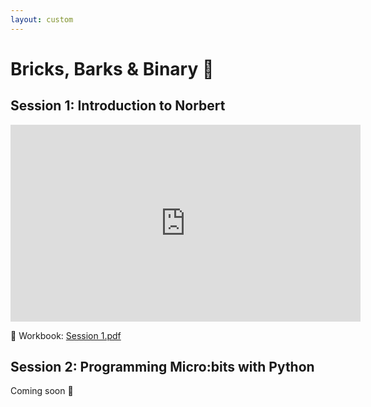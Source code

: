 ```yaml
---
layout: custom
---
```


# Bricks, Barks & Binary 🤖

## Session 1: Introduction to Norbert

<iframe width="560" height="315" src="https://www.youtube.com/embed/N4OYFEWdjkc?si=orsFHFuLEvd5g90o" title="YouTube video player" frameborder="0" allow="accelerometer; autoplay; clipboard-write; encrypted-media; gyroscope; picture-in-picture; web-share" referrerpolicy="strict-origin-when-cross-origin" allowfullscreen></iframe>

📓 Workbook: [Session 1.pdf](https://wucomputing-tga.github.io/levels/l4/Session_1.pdf) 

## Session 2: Programming Micro:bits with Python

Coming soon 👀

<!--<iframe width="560" height="315" src="https://www.youtube.com/embed/TGQFX3XYPoA?si=csKPFxd7vOn8Iwir" title="YouTube video player" frameborder="0" allow="accelerometer; autoplay; clipboard-write; encrypted-media; gyroscope; picture-in-picture; web-share" referrerpolicy="strict-origin-when-cross-origin" allowfullscreen></iframe>

📓 Workbook: [Session 2.pdf](https://wucomputing-tga.github.io/levels/l2/Session_2.pdf) -->
